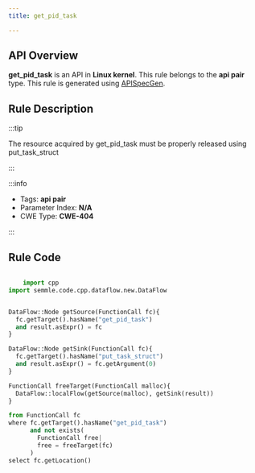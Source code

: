 ```yaml
---
title: get_pid_task

---
```



## API Overview
**get_pid_task** is an API in **Linux kernel**. This rule belongs to the **api pair** type. This rule is generated using [APISpecGen](../../tools/APISpecGen).
## Rule Description

:::tip

The resource acquired by get_pid_task must be properly released using put_task_struct

:::

:::info

- Tags: **api pair**
- Parameter Index: **N/A**
- CWE Type: **CWE-404**

:::

## Rule Code
```python

    import cpp
import semmle.code.cpp.dataflow.new.DataFlow


DataFlow::Node getSource(FunctionCall fc){
  fc.getTarget().hasName("get_pid_task")
  and result.asExpr() = fc
}

DataFlow::Node getSink(FunctionCall fc){
  fc.getTarget().hasName("put_task_struct")
  and result.asExpr() = fc.getArgument(0)
}

FunctionCall freeTarget(FunctionCall malloc){
  DataFlow::localFlow(getSource(malloc), getSink(result))
}

from FunctionCall fc
where fc.getTarget().hasName("get_pid_task")
      and not exists(
        FunctionCall free| 
        free = freeTarget(fc)
      )
select fc.getLocation()

    
```